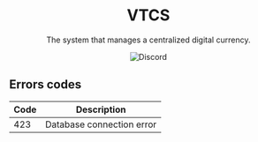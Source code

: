 <div align="center">
    <h1>VTCS</h1>
    <p>The system that manages a centralized digital currency.</p>
    <img alt="Discord" src="https://img.shields.io/discord/903737941178867903?color=%2318aeed&label=discord&logo=discord&logoColor=white&style=for-the-badge">
</div>

## Errors codes
Code | Description
--- | ---
423 | Database connection error